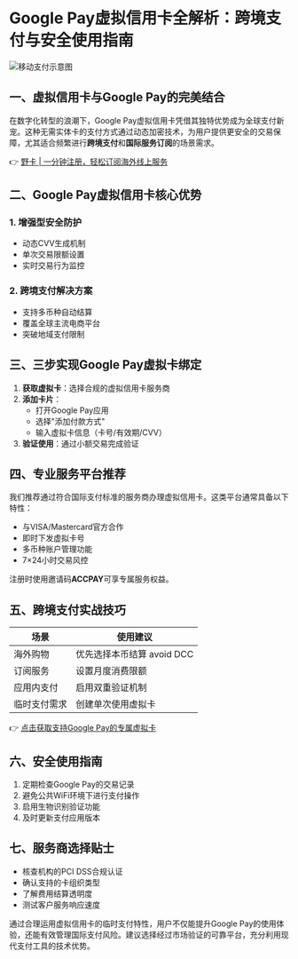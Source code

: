 # Google Pay虚拟信用卡全解析：跨境支付与安全使用指南

![移动支付示意图](https://bbtdd.com/wp-content/uploads/img/3838905746.webp)

## 一、虚拟信用卡与Google Pay的完美结合
在数字化转型的浪潮下，Google Pay虚拟信用卡凭借其独特优势成为全球支付新宠。这种无需实体卡的支付方式通过动态加密技术，为用户提供更安全的交易保障，尤其适合频繁进行**跨境支付**和**国际服务订阅**的场景需求。

👉 [野卡 | 一分钟注册，轻松订阅海外线上服务](https://bbtdd.com/yeka)

## 二、Google Pay虚拟信用卡核心优势
### 1. 增强型安全防护
- 动态CVV生成机制
- 单次交易限额设置
- 实时交易行为监控

### 2. 跨境支付解决方案
- 支持多币种自动结算
- 覆盖全球主流电商平台
- 突破地域支付限制

## 三、三步实现Google Pay虚拟卡绑定
1. **获取虚拟卡**：选择合规的虚拟信用卡服务商
2. **添加卡片**：
   - 打开Google Pay应用
   - 选择"添加付款方式"
   - 输入虚拟卡信息（卡号/有效期/CVV）
3. **验证使用**：通过小额交易完成验证

## 四、专业服务平台推荐
我们推荐通过符合国际支付标准的服务商办理虚拟信用卡。这类平台通常具备以下特性：
- 与VISA/Mastercard官方合作
- 即时下发虚拟卡号
- 多币种账户管理功能
- 7×24小时交易风控

注册时使用邀请码**ACCPAY**可享专属服务权益。

## 五、跨境支付实战技巧
| 场景        | 使用建议                  |
|-----------|-----------------------|
| 海外购物     | 优先选择本币结算 avoid DCC |
| 订阅服务     | 设置月度消费限额            |
| 应用内支付    | 启用双重验证机制            |
| 临时支付需求   | 创建单次使用虚拟卡           |

👉 [点击获取支持Google Pay的专属虚拟卡](https://bbtdd.com/yeka)

## 六、安全使用指南
1. 定期检查Google Pay的交易记录
2. 避免公共WiFi环境下进行支付操作
3. 启用生物识别验证功能
4. 及时更新支付应用版本

## 七、服务商选择贴士
- 核查机构的PCI DSS合规认证
- 确认支持的卡组织类型
- 了解费用结算透明度
- 测试客户服务响应速度

通过合理运用虚拟信用卡的临时支付特性，用户不仅能提升Google Pay的使用体验，还能有效管理国际支付风险。建议选择经过市场验证的可靠平台，充分利用现代支付工具的技术优势。
